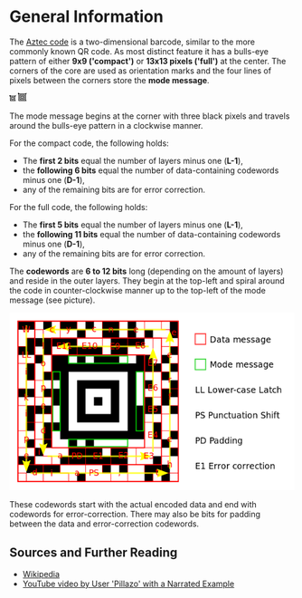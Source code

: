 # General Information
The [Aztec code](https://en.wikipedia.org/wiki/Aztec_Code) is a two-dimensional barcode, similar to the more commonly known QR code. As most distinct feature it has a bulls-eye pattern of either **9x9 ('compact')** or **13x13 pixels ('full')** at the center. The corners of the core are used as orientation marks and the four lines of pixels between the corners store the **mode message**.

![Center of Compact Symbol](bullseye_compact.png)
![Center of Full Symbol](bullseye_full.png)

The mode message begins at the corner with three black pixels and travels around the bulls-eye pattern in a clockwise manner.

For the compact code, the following holds:
* The **first 2 bits** equal the number of layers minus one (**L-1**),
* the **following 6 bits** equal the number of data-containing codewords minus one (**D-1**),
* any of the remaining bits are for error correction.

For the full code, the following holds:
* The **first 5 bits** equal the number of layers minus one (**L-1**),
* the **following 11 bits** equal the number of data-containing codewords minus one (**D-1**),
* any of the remaining bits are for error correction.

The **codewords** are **6 to 12 bits** long (depending on the amount of layers) and reside in the outer layers. They begin at the top-left and spiral around the code in counter-clockwise manner up to the top-left of the mode message (see picture).

![Layout of Symbol (wikipedia.org/wiki/Aztec_Code)](aztec_encoding_wikipedia.png)

These codewords start with the actual encoded data and end with codewords for error-correction. There may also be bits for padding between the data and error-correction codewords.

## Sources and Further Reading
* [Wikipedia](https://en.wikipedia.org/wiki/Aztec_Code)
* [YouTube video by User 'Pillazo' with a Narrated Example](https://www.youtube.com/watch?v=xtlqYx6e1TE)